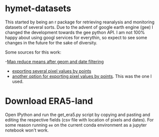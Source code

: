 # hymet-datasets
This started by being an r package for retrieving reanalysis and monitoring datasets of several sorts. Due to the advent of google earth engine (gee) I changed the development towards the gee python API. I am not 100% happy about using googl services for everythin, so expect to see some changes in the future for the sake of diversity.

Some sources for this work:

-[Map reduce means after geom and date filtering](https://stackoverflow.com/questions/42237278/google-earthengine-getting-time-series-for-reduceregion)
- [exporting several pixel values by points](https://gis.stackexchange.com/questions/265392/extracting-pixel-values-by-points-and-converting-to-table-in-google-earth-engine)
- [another option for exporting pixel values by points]( https://stackoverflow.com/questions/42742742/extract-pixel-values-by-points-and-convert-to-a-table-in-google-earth-engine?newreg=02a799d032314818a92facfe624f5975). This was the one I used.

# Download ERA5-land

Open IPython and run the get_era5.py script by copying and pasting and editing the respective fields (csv file with location of pixels and dates). For some reason running `ee` on the current conda environment as a jupyter notebook won't work.
